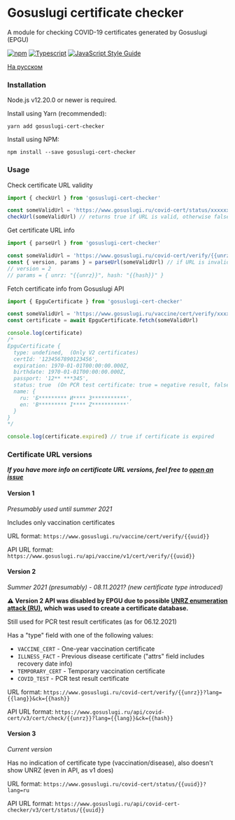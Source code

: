 # Gosuslugi certificate checker

A module for checking COVID-19 certificates generated by Gosuslugi (EPGU)

[![npm](https://img.shields.io/npm/v/gosuslugi-cert-checker)](https://www.npmjs.com/package/gosuslugi-cert-checker) [![Typescript](https://img.shields.io/badge/TypeScript-007ACC?logo=typescript&logoColor=white)](https://www.typescriptlang.org/) [![JavaScript Style Guide](https://img.shields.io/badge/code_style-standard-brightgreen.svg)](https://standardjs.com)

[На русском](README_RU.md)

### Installation

Node.js v12.20.0 or newer is required.

Install using Yarn (recommended):

```
yarn add gosuslugi-cert-checker
```

Install using NPM:

```
npm install --save gosuslugi-cert-checker
```



### Usage

Check certificate URL validity

```javascript
import { checkUrl } from 'gosuslugi-cert-checker'

const someValidUrl = 'https://www.gosuslugi.ru/covid-cert/status/xxxxxx'
checkUrl(someValidUrl) // returns true if URL is valid, otherwise false
```

Get certificate URL info

```javascript
import { parseUrl } from 'gosuslugi-cert-checker'

const someValidUrl = 'https://www.gosuslugi.ru/covid-cert/verify/{{unrz}}?lang=ru&ck={{hash}}'
const { version, params } = parseUrl(someValidUrl) // if URL is invalid, throws InvalidUrlError
// version = 2
// params = { unrz: "{{unrz}}", hash: "{{hash}}" }
```

Fetch certificate info from Gosuslugi API

```javascript
import { EpguCertificate } from 'gosuslugi-cert-checker'

const someValidUrl = 'https://www.gosuslugi.ru/vaccine/cert/verify/xxxxx'
const certificate = await EpguCertificate.fetch(someValidUrl)

console.log(certificate)
/*
EpguCertificate {
  type: undefined,  (Only V2 certificates)
  certId: '1234567890123456',
  expiration: 1970-01-01T00:00:00.000Z,
  birthdate: 1970-01-01T00:00:00.000Z,
  passport: '12** ***345',
  status: true  (On PCR test certificate: true = negative result, false = positive result)
  name: {
    ru: 'Б********* И**** З***********',
    en: 'B********* I**** Z***********'
  }
}
*/

console.log(certificate.expired) // true if certificate is expired
```



### Certificate URL versions

_**If you have more info on certificate URL versions, feel free to [open an issue](https://github.com/m4l3vich/gosuslugi-cert-checker/issues/new)**_

#### Version 1

*Presumably used until summer 2021*

Includes only vaccination certificates

URL format: `https://www.gosuslugi.ru/vaccine/cert/verify/{{uuid}}`

API URL format: `https://www.gosuslugi.ru/api/vaccine/v1/cert/verify/{{uuid}}`

#### Version 2

*Summer 2021 (presumably) - 08.11.2021? (new certificate type introduced)*

**⚠️ Version 2 API was disabled by EPGU due to possible [UNRZ enumeration attack (RU)](https://www.bbc.com/russian/news-60130755), which was used to create a certificate database.**

Still used for PCR test result certificates (as for 06.12.2021)

Has a "type" field with one of the following values:

- `VACCINE_CERT` - One-year vaccination certificate
- `ILLNESS_FACT` - Previous disease certificate ("attrs" field includes recovery date info)
- `TEMPORARY_CERT` - Temporary vaccination certificate
- `COVID_TEST` - PCR test result certificate

URL format: `https://www.gosuslugi.ru/covid-cert/verify/{{unrz}}?lang={{lang}}&ck={{hash}}`

API URL format: `https://www.gosuslugi.ru/api/covid-cert/v3/cert/check/{{unrz}}?lang={{lang}}&ck={{hash}}`

#### Version 3

*Current version*

Has no indication of certificate type (vaccination/disease), also doesn't show UNRZ (even in API, as v1 does)

URL format: `https://www.gosuslugi.ru/covid-cert/status/{{uuid}}?lang=ru`

API URL format: `https://www.gosuslugi.ru/api/covid-cert-checker/v3/cert/status/{{uuid}}`


